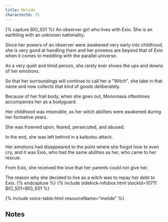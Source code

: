 ```yaml
---
title: Melide
characterId: 71
---
```


{% capture BIO_S01 %}
An observer girl who lives with Exio. She is an earthling with an unknown nationality. 

Since her powers of an observer were awakened very early into childhood, she is very good at handling them and her prowess are beyond that of Exio when it comes to meddling with the parallel universe. 

As a very quiet and timid person, she rarely ever shows the ups and downs of her emotions. 

So that her surroundings will continue to call her a "Witch", she take in that name and now collects that kind of goods deliberately.

Because of her frail body, when she goes out, Monomasa oftentimes accompanies her as a bodyguard.


Her childhood was miserable, as her witch abilities were awakened during her formative years. 

She was frowned upon, feared, persecuted, and abused. 

In the end, she was left behind in a kaibutsu attack.

Her emotions had disappeared to the point where she forgot how to even cry, and it was Exio, who had the same abilities as her, who came to her rescue. 

From Exio, she received the love that her parents could not give her. 

The reason why she decided to live as a witch was to repay her debt to Exio.
{% endcapture %}
{% include sidekick-infobox.html stockId=10711 BIO_S01=BIO_S01 %}

{% include voice-table.html resourceName="melide"
%}

## Notes
